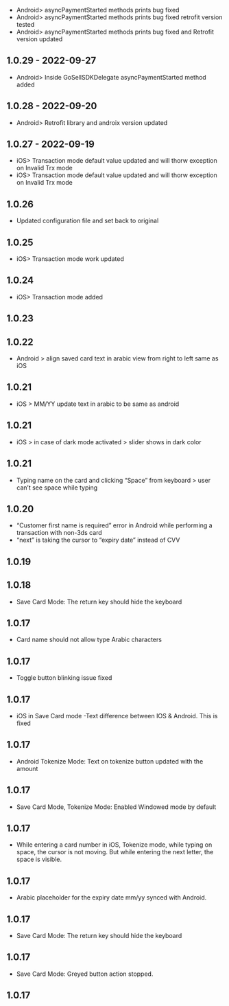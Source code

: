 
- Android> asyncPaymentStarted methods prints bug fixed
- Android> asyncPaymentStarted methods prints bug fixed retrofit version tested
- Android> asyncPaymentStarted methods prints bug fixed and Retrofit version updated

## 1.0.29 - 2022-09-27

- Android> Inside GoSellSDKDelegate asyncPaymentStarted method added

## 1.0.28 - 2022-09-20

- Android> Retrofit library and androix version updated

## 1.0.27 - 2022-09-19

- iOS> Transaction mode default value updated and will thorw exception on Invalid Trx mode
- iOS> Transaction mode default value updated and will thorw exception on Invalid Trx mode

## 1.0.26

- Updated configuration file and set back to original

## 1.0.25

- iOS> Transaction mode work updated

## 1.0.24

- iOS> Transaction mode added

## 1.0.23

## 1.0.22

- Android > align saved card text in arabic view from right to left same as iOS

## 1.0.21

- iOS > MM/YY update text in arabic to be same as android

## 1.0.21

- iOS > in case of dark mode activated > slider shows in dark color

## 1.0.21

- Typing name on the card and clicking “Space” from keyboard > user can’t see space while typing

## 1.0.20

- “Customer first name is required” error in Android while performing a transaction with non-3ds card
- “next” is taking the cursor to “expiry date” instead of CVV

## 1.0.19


## 1.0.18

- Save Card Mode: The return key should hide the keyboard

## 1.0.17

- Card name should not allow type Arabic characters

## 1.0.17

- Toggle button blinking issue fixed

## 1.0.17

- iOS in Save Card mode -Text difference between IOS & Android. This is fixed

## 1.0.17

- Android Tokenize Mode: Text on tokenize button updated with the amount

## 1.0.17

- Save Card Mode, Tokenize Mode: Enabled Windowed mode by default

## 1.0.17

- While entering a card number in iOS, Tokenize mode, while typing on space, the cursor is not moving. But while entering the next letter, the space is visible.

## 1.0.17

- Arabic placeholder for the expiry date mm/yy synced with Android.

## 1.0.17

- Save Card Mode: The return key should hide the keyboard

## 1.0.17

- Save Card Mode: Greyed button action stopped.

## 1.0.17